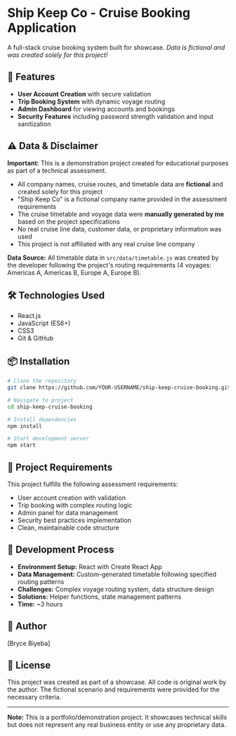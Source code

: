 # Ship Keep Co - Cruise Booking Application

A full-stack cruise booking system built for showcase. *Data is fictional and was created solely for this project!*

## 🚢 Features

- **User Account Creation** with secure validation
- **Trip Booking System** with dynamic voyage routing
- **Admin Dashboard** for viewing accounts and bookings
- **Security Features** including password strength validation and input sanitization

## ⚠️ Data & Disclaimer

**Important:** This is a demonstration project created for educational purposes as part of a technical assessment.

- All company names, cruise routes, and timetable data are **fictional** and created solely for this project
- "Ship Keep Co" is a fictional company name provided in the assessment requirements
- The cruise timetable and voyage data were **manually generated by me** based on the project specifications
- No real cruise line data, customer data, or proprietary information was used
- This project is not affiliated with any real cruise line company

**Data Source:** All timetable data in `src/data/timetable.js` was created by the developer following the project's routing requirements (4 voyages: Americas A, Americas B, Europe A, Europe B).

## 🛠️ Technologies Used

- React.js
- JavaScript (ES6+)
- CSS3
- Git & GitHub

## 📦 Installation
```bash
# Clone the repository
git clone https://github.com/YOUR-USERNAME/ship-keep-cruise-booking.git

# Navigate to project
cd ship-keep-cruise-booking

# Install dependencies
npm install

# Start development server
npm start
```

## 🎯 Project Requirements

This project fulfills the following assessment requirements:
- User account creation with validation
- Trip booking with complex routing logic
- Admin panel for data management
- Security best practices implementation
- Clean, maintainable code structure

## 📝 Development Process

- **Environment Setup:** React with Create React App
- **Data Management:** Custom-generated timetable following specified routing patterns
- **Challenges:** Complex voyage routing system, data structure design
- **Solutions:** Helper functions, state management patterns
- **Time:** ~3 hours

## 👤 Author

[Bryce Biyeba]

## 📄 License

This project was created as part of a showcase. All code is original work by the author. The fictional scenario and requirements were provided for the necessary criteria.

---

**Note:** This is a portfolio/demonstration project. It showcases technical skills but does not represent any real business entity or use any proprietary data.
